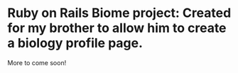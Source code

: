 # Ruby on Rails Biome project: Created for my brother to allow him to create a biology profile page.

More to come soon!